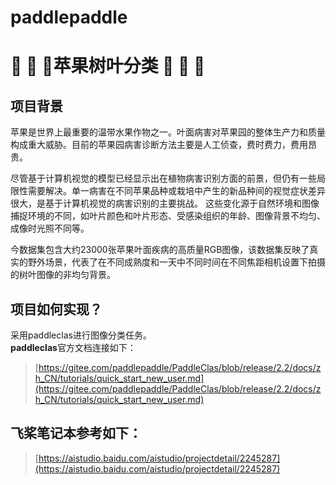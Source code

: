 # paddlepaddle
#  🍎 🍎 🍎苹果树叶分类 🍎 🍎 🍎
## 项目背景

苹果是世界上最重要的温带水果作物之一。叶面病害对苹果园的整体生产力和质量构成重大威胁。目前的苹果园病害诊断方法主要是人工侦查，费时费力，费用昂贵。

尽管基于计算机视觉的模型已经显示出在植物病害识别方面的前景，但仍有一些局限性需要解决。单一病害在不同苹果品种或栽培中产生的新品种间的视觉症状差异很大，是基于计算机视觉的病害识别的主要挑战。
这些变化源于自然环境和图像捕捉环境的不同，如叶片颜色和叶片形态、受感染组织的年龄、图像背景不均匀、成像时光照不同等。

今数据集包含大约23000张苹果叶面疾病的高质量RGB图像，该数据集反映了真实的野外场景，代表了在不同成熟度和一天中不同时间在不同焦距相机设置下拍摄的树叶图像的非均匀背景。


##  项目如何实现？
采用paddleclas进行图像分类任务。  
**paddleclas**官方文档连接如下：  
>[https://gitee.com/paddlepaddle/PaddleClas/blob/release/2.2/docs/zh_CN/tutorials/quick_start_new_user.md](https://gitee.com/paddlepaddle/PaddleClas/blob/release/2.2/docs/zh_CN/tutorials/quick_start_new_user.md)
## 飞桨笔记本参考如下：
>[https://aistudio.baidu.com/aistudio/projectdetail/2245287](https://aistudio.baidu.com/aistudio/projectdetail/2245287)
